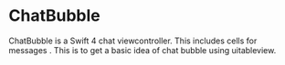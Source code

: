 # ChatBubble

ChatBubble is a Swift 4 chat viewcontroller. This includes cells for messages . This is to get a basic idea of chat bubble using uitableview.
